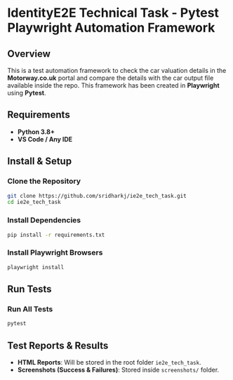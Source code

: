 # **IdentityE2E Technical Task - Pytest Playwright Automation Framework**

## **Overview**
This is a test automation framework to check the car valuation details in the **Motorway.co.uk** portal and compare the details with the car output file available inside the repo. This framework has been created in **Playwright** using **Pytest**.

## **Requirements**
- **Python 3.8+**
- **VS Code / Any IDE**

## **Install & Setup**
### **Clone the Repository**
```sh
git clone https://github.com/sridharkj/ie2e_tech_task.git
cd ie2e_tech_task
```

### **Install Dependencies**
```sh
pip install -r requirements.txt
```

### **Install Playwright Browsers**
```sh
playwright install
```

## **Run Tests**
### **Run All Tests**
```sh
pytest
```

## **Test Reports & Results**
- **HTML Reports**: Will be stored in the root folder `ie2e_tech_task`.
- **Screenshots (Success & Failures)**: Stored inside `screenshots/` folder.

